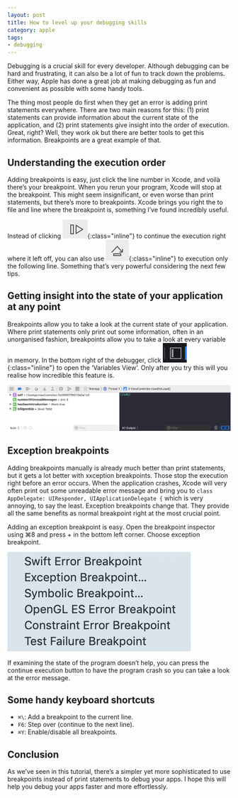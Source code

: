 ```yaml
---
layout: post
title: How to level up your debugging skills 
category: apple
tags:
- debugging
---
```


Debugging is a crucial skill for every developer. Although debugging can be hard and frustrating, it can also be a lot of fun to track down the problems. Either way, Apple has done a great job at making debugging as fun and convenient as possible with some handy tools.

The thing most people do first when they get an error is adding print statements everywhere. There are two main reasons for this: (1) print statements can provide information about the current state of the application, and (2) print statements give insight into the order of execution. Great, right? Well, they work ok but there are better tools to get this information. Breakpoints are a great example of that.

## Understanding the execution order

Adding breakpoints is easy, just click the line number in Xcode, and voilà there’s your breakpoint. When you rerun your program, Xcode will stop at the breakpoint. This might seem insignificant, or even worse than print statements, but there’s more to breakpoints. Xcode brings you right the to file and line where the breakpoint is, something I’ve found incredibly useful.

Instead of clicking ![](/assets/images/continue.png){:class="inline"} to continue the execution right where it left off, you can also use ![](/assets/images/stepover.png){:class="inline"} to execution only the following line. Something that’s very powerful considering the next few tips.

## Getting insight into the state of your application at any point

Breakpoints allow you to take a look at the current state of your application. Where print statements only print out some information, often in an unorganised fashion, breakpoints allow you to take a look at every variable in memory. In the bottom right of the debugger, click ![](/assets/images/variableview.png){:class="inline"} to open the ‘Variables View’. Only after you try this will you realise how incredible this feature is.

![Debugger](/assets/images/debugger.png)

## Exception breakpoints

Adding breakpoints manually is already much better than print statements, but it gets a lot better with xxception breakpoints. Those stop the execution right before an error occurs. When the application crashes, Xcode will very often print out some unreadable error message and bring you to `class AppDelegate: UIResponder, UIApplicationDelegate {` which is very annoying, to say the least. Exception breakpoints change that. They provide all the same benefits as normal breakpoint right at the most crucial point.

Adding an exception breakpoint is easy. Open the breakpoint inspector using ⌘8 and press + in the bottom left corner. Choose exception breakpoint.

![](/assets/images/exceptionbreakpoint.png)

If examining the state of the program doesn’t help, you can press the continue execution button to have the program crash so you can take a look at the error message. 

## Some handy keyboard shortcuts
- `⌘\`: Add a breakpoint to the current line.
- `F6`: Step over (continue to the next line).
- `⌘Y`: Enable/disable all breakpoints.

## Conclusion
As we’ve seen in this tutorial, there’s a simpler yet more sophisticated to use breakpoints instead of print statements to debug your apps. I hope this will help you debug your apps faster and more effortlessly. 
